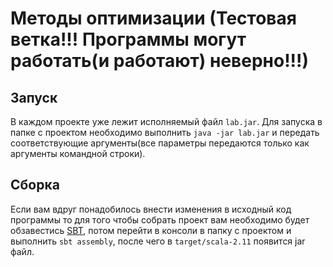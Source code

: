 # Методы оптимизации (Тестовая ветка!!! Программы могут работать(и работают) неверно!!!)
## Запуск
В каждом проекте уже лежит исполняемый файл `lab.jar`. Для запуска в папке с проектом необходимо выполнить `java -jar lab.jar` и передать соответствующие аргументы(все параметры передаются только как аргументы командной строки).
## Сборка
Если вам вдруг понадобилось внести изменения в исходный код программы то для того чтобы собрать проект вам необходимо будет обзавестись [SBT](http://www.scala-sbt.org), потом перейти в консоли в папку с проектом и выполнить `sbt assembly`, после чего в `target/scala-2.11` появится jar файл.
